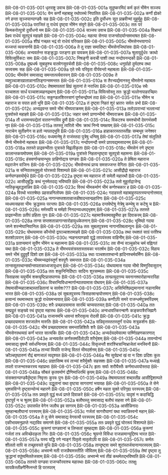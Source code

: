 BR-08-01-035-001  धृतराष्ट्र उवाच
BR-08-01-035-001a सुदुष्करमिदं कर्म कृतं भीमेन सञ्जय
BR-08-01-035-001c येन कर्णो महाबाहू रथोपस्थे निपातितः
BR-08-01-035-002a कर्णो ह्येको रणे हन्ता सृञ्जयान्पाण्डवैः सह
BR-08-01-035-002c इति दुर्योधनः सूत प्राब्रवीन्मां मुहुर्मुहुः
BR-08-01-035-003a पराजितं तु राधेयं दृष्ट्वा भीमेन संयुगे
BR-08-01-035-003c ततः परं किमकरोत्पुत्रो दुर्योधनो मम
BR-08-01-035-004  सञ्जय उवाच
BR-08-01-035-004a विभ्रान्तं प्रेक्ष्य राधेयं सूतपुत्रं महाहवे
BR-08-01-035-004c महत्या सेनया राजन्सोदर्यान्समभाषत
BR-08-01-035-005a शीघ्रं गच्छत भद्रं वो राधेयं परिरक्षत
BR-08-01-035-005c भीमसेनभयागाधे मज्जन्तं व्यसनार्णवे
BR-08-01-035-006a ते तु राज्ञा समादिष्टा भीमसेनजिघांसवः
BR-08-01-035-006c अभ्यवर्तन्त सङ्क्रुद्धाः पतङ्गा इव पावकम्
BR-08-01-035-007a श्रुतायुर्दुर्धरः क्राथो विवित्सुर्विकटः समः
BR-08-01-035-007c निषङ्गी कवची पाशी तथा नन्दोपनन्दकौ
BR-08-01-035-008a दुष्प्रधर्षः सुबाहुश्च वातवेगसुवर्चसौ
BR-08-01-035-008c धनुर्ग्राहो दुर्मदश्च तथा सत्त्वसमः सहः
BR-08-01-035-009a एते रथैः परिवृता वीर्यवन्तो महाबलाः
BR-08-01-035-009c भीमसेनं समासाद्य समन्तात्पर्यवारयन्
BR-08-01-035-009e ते व्यमुञ्चञ्शरव्रातान्नानालिङ्गान्समन्ततः
BR-08-01-035-010a स तैरभ्यर्द्यमानस्तु भीमसेनो महाबलः
BR-08-01-035-010c तेषामापततां क्षिप्रं सुतानां ते नराधिप
BR-08-01-035-010e रथैः पञ्चाशता सार्धं पञ्चाशन्न्यहनद्रथान्
BR-08-01-035-011a विवित्सोस्तु ततः क्रुद्धो भल्लेनापाहरच्छिरः
BR-08-01-035-011c सकुण्डलशिरस्त्राणं पूर्णचन्द्रोपमं तदा
BR-08-01-035-011e भीमेन च महाराज स पपात हतो भुवि
BR-08-01-035-012a तं दृष्ट्वा निहतं शूरं भ्रातरः सर्वतः प्रभो
BR-08-01-035-012c अभ्यद्रवन्त समरे भीमं भीमपराक्रमम्
BR-08-01-035-013a ततोऽपराभ्यां भल्लाभ्यां पुत्रयोस्ते महाहवे
BR-08-01-035-013c जहार समरे प्राणान्भीमो भीमपराक्रमः
BR-08-01-035-014a तौ धरामन्वपद्येतां वातरुग्णाविव द्रुमौ
BR-08-01-035-014c विकटश्च समश्चोभौ देवगर्भसमौ नृप
BR-08-01-035-015a ततस्तु त्वरितो भीमः क्राथं निन्ये यमक्षयम्
BR-08-01-035-015c नाराचेन सुतीक्ष्णेन स हतो न्यपतद्भुवि
BR-08-01-035-016a हाहाकारस्ततस्तीव्रः सम्बभूव जनेश्वर
BR-08-01-035-016c वध्यमानेषु ते राजंस्तदा पुत्रेषु धन्विषु
BR-08-01-035-017a तेषां संलुलिते सैन्ये भीमसेनो महाबलः
BR-08-01-035-017c नन्दोपनन्दौ समरे प्रापयद्यमसादनम्
BR-08-01-035-018a ततस्ते प्राद्रवन्भीताः पुत्रास्ते विह्वलीकृताः
BR-08-01-035-018c भीमसेनं रणे दृष्ट्वा कालान्तकयमोपमम्
BR-08-01-035-019a पुत्रांस्ते निहतान्दृष्ट्वा सूतपुत्रो महामनाः
BR-08-01-035-019c हंसवर्णान्हयान्भूयः प्राहिणोद्यत्र पाण्डवः
BR-08-01-035-020a ते प्रेषिता महाराज मद्रराजेन वाजिनः
BR-08-01-035-020c भीमसेनरथं प्राप्य समसज्जन्त वेगिताः
BR-08-01-035-021a स संनिपातस्तुमुलो घोररूपो विशाम्पते
BR-08-01-035-021c आसीद्रौद्रो महाराज कर्णपाण्डवयोर्मृधे
BR-08-01-035-022a दृष्ट्वा मम महाराज तौ समेतौ महारथौ
BR-08-01-035-022c आसीद्बुद्धिः कथं नूनमेतदद्य भविष्यति
BR-08-01-035-023a ततो मुहूर्ताद्राजेन्द्र नातिकृच्छ्राद्धसन्निव
BR-08-01-035-023c विरथं भीमकर्माणं भीमं कर्णश्चकार ह
BR-08-01-035-024a विरथो भरतश्रेष्ठः प्रहसन्ननिलोपमः
BR-08-01-035-024c गदाहस्तो महाबाहुरपतत्स्यन्दनोत्तमात्
BR-08-01-035-025a नागान्सप्तशतान्राजन्नीषादन्तान्प्रहारिणः
BR-08-01-035-025c व्यधमत्सहसा भीमः क्रुद्धरूपः परन्तपः
BR-08-01-035-026a दन्तवेष्टेषु नेत्रेषु कम्भेषु स कटेषु च
BR-08-01-035-026c मर्मस्वपि च मर्मज्ञो निनदन्व्यधमद्भृशम्
BR-08-01-035-027a ततस्ते प्राद्रवन्भीताः प्रतीपं प्रहिताः पुनः
BR-08-01-035-027c महामात्रैस्तमावव्रुर्मेघा इव दिवाकरम्
BR-08-01-035-028a तान्स सप्तशतान्नागान्सारोहायुधकेतनान्
BR-08-01-035-028c भूमिष्ठो गदया जघ्ने शरन्मेघानिवानिलः
BR-08-01-035-029a ततः सुबलपुत्रस्य नागानतिबलान्पुनः
BR-08-01-035-029c पोथयामास कौन्तेयो द्वापञ्चाशतमाहवे
BR-08-01-035-030a तथा रथशतं साग्रं पत्तींश्च शतशोऽपरान्
BR-08-01-035-030c न्यहनत्पाण्डवो युद्धे तापयंस्तव वाहिनीम्
BR-08-01-035-031a प्रताप्यमानं सूर्येण भीमेन च महात्मना
BR-08-01-035-031c तव सैन्यं सञ्चुकोच चर्म वह्निगतं यथा
BR-08-01-035-032a ते भीमभयसंत्रस्तास्तावका भरतर्षभ
BR-08-01-035-032c विहाय समरे भीमं दुद्रुवुर्वै दिशो दश
BR-08-01-035-033a रथाः पञ्चशताश्चान्ये ह्रादिनश्चर्मवर्मिणः
BR-08-01-035-033c भीममभ्यद्रवंस्तूर्णं शरपूगैः समन्ततः
BR-08-01-035-034a तान्ससूतरथान्सर्वान्सपताकाध्वजायुधान्
BR-08-01-035-034c पोथयामास गदया भीमो विष्णुरिवासुरान्
BR-08-01-035-035a ततः शकुनिनिर्दिष्टाः सादिनः शूरसम्मताः
BR-08-01-035-035c त्रिसाहस्रा ययुर्भीमं शक्त्यृष्टिप्रासपाणयः
BR-08-01-035-036a तान्प्रत्युद्गम्य यवनानश्वारोहान्वरारिहा
BR-08-01-035-036c विचरन्विविधान्मार्गान्घातयामास पोथयन्
BR-08-01-035-037a तेषामासीन्महाञ्शब्दस्ताडितानां च सार्वशः???
BR-08-01-035-037c असिभिश्छिद्यमानानां नडानामिव भारत
BR-08-01-035-038a एवं सुबलपुत्रस्य त्रिसाहस्रान्हयोत्तमान्
BR-08-01-035-038c हत्वान्यं रथमास्थाय क्रुद्धो राधेयमभ्ययात्
BR-08-01-035-039a कर्णोऽपि समरे राजन्धर्मपुत्रमरिंदमम्
BR-08-01-035-039c शरैः प्रच्छादयामास सारथिं चाप्यपातयत्
BR-08-01-035-040a ततः सम्प्रद्रुतं सङ्ख्ये रथं दृष्ट्वा महारथः
BR-08-01-035-040c अन्वधावत्किरन्बाणैः कङ्कपत्रैरजिह्मगैः
BR-08-01-035-041a राजानमभि धावन्तं शरैरावृत्य रोदसी
BR-08-01-035-041c क्रुद्धः प्रच्छादयामास शरजालेन मारुतिः
BR-08-01-035-042a सन्निवृत्तस्ततस्तूर्णं राधेयः शत्रुकर्शनः
BR-08-01-035-042c भीमं प्रच्छादयामास समन्तान्निशितैः शरैः
BR-08-01-035-043a भीमसेनरथव्यग्रं कर्णं भारत सात्यकिः
BR-08-01-035-043c अभ्यर्दयदमेयात्मा पार्ष्णिग्रहणकारणात्
BR-08-01-035-043e अभ्यवर्तत कर्णस्तमर्दितोऽपि शरैर्भृशम्
BR-08-01-035-044a तावन्योन्यं समासाद्य वृषभौ सर्वधन्विनाम्
BR-08-01-035-044c विसृजन्तौ शरांश्चित्रान्विभ्राजेतां मनस्विनौ
BR-08-01-035-045a ताभ्यां वियति राजेन्द्र विततं भीमदर्शनम्
BR-08-01-035-045c क्रौञ्चपृष्ठारुणं रौद्रं बाणजालं व्यदृश्यत
BR-08-01-035-046a नैव सूर्यप्रभां खं वा न दिशः प्रदिशः कुतः
BR-08-01-035-046c प्राज्ञासिष्म वयं ताभ्यां शरैर्मुक्तैः सहस्रशः
BR-08-01-035-047a मध्याह्ने तपतो राजन्भास्करस्य महाप्रभाः
BR-08-01-035-047c हृताः सर्वाः शरौघैस्तैः कर्णमाधवयोस्तदा
BR-08-01-035-048a सौबलं कृतवर्माणं द्रौणिमाधिरथिं कृपम्
BR-08-01-035-048c संसक्तान्पाण्डवैर्दृष्ट्वा निवृत्ताः कुरवः पुनः
BR-08-01-035-049a तेषामापततां शब्दस्तीव्र आसीद्विशाम्पते
BR-08-01-035-049c उद्धूतानां यथा वृष्ट्या सागराणां भयावहः
BR-08-01-035-050a ते सेने भृशसंविग्ने दृष्ट्वान्योन्यं महारणे
BR-08-01-035-050c हर्षेण महता युक्ते परिगृह्य परस्परम्
BR-08-01-035-051a ततः प्रववृते युद्धं मध्यं प्राप्ते दिवाकरे
BR-08-01-035-051c यादृशं न कदाचिद्धि दृष्टपूर्वं न च श्रुतम्
BR-08-01-035-052a बलौघस्तु समासाद्य बलौघं सहसा रणे
BR-08-01-035-052c उपासर्पत वेगेन जलौघ इव सागरम्
BR-08-01-035-053a आसीन्निनादः सुमहान्बलौघानां परस्परम्
BR-08-01-035-053c गर्जतां सागरौघाणां यथा स्यान्निस्वनो महान्
BR-08-01-035-054a ते तु सेने समासाद्य वेगवत्यौ परस्परम्
BR-08-01-035-054c एकीभावमनुप्राप्ते नद्याविव समागमे
BR-08-01-035-055a ततः प्रववृते युद्धं घोररूपं विशाम्पते
BR-08-01-035-055c कुरूणां पाण्डवानां च लिप्सतां सुमहद्यशः
BR-08-01-035-056a कुरूणां गर्जतां तत्र अविच्छेदकृता गिरः
BR-08-01-035-056c श्रूयन्ते विविधा राजन्नामान्युद्दिश्य भारत
BR-08-01-035-057a यस्य यद्धि रणे न्यङ्गं पितृतो मातृतोऽपि वा
BR-08-01-035-057c कर्मतः शीलतो वापि स तच्छ्रावयते युधि
BR-08-01-035-058a तान्दृष्ट्वा समरे शूरांस्तर्जयानान्परस्परम्
BR-08-01-035-058c अभवन्मे मती राजन्नैषामस्तीति जीवितम्
BR-08-01-035-059a तेषां दृष्ट्वा तु क्रुद्धानां वपूंष्यमिततेजसाम्
BR-08-01-035-059c अभवन्मे भयं तीव्रं कथमेतद्भविष्यति
BR-08-01-035-060a ततस्ते पाण्डवा राजन्कौरवाश्च महारथाः
BR-08-01-035-060c ततक्षुः सायकैस्तीक्ष्णैर्निघ्नन्तो हि परस्परम्

